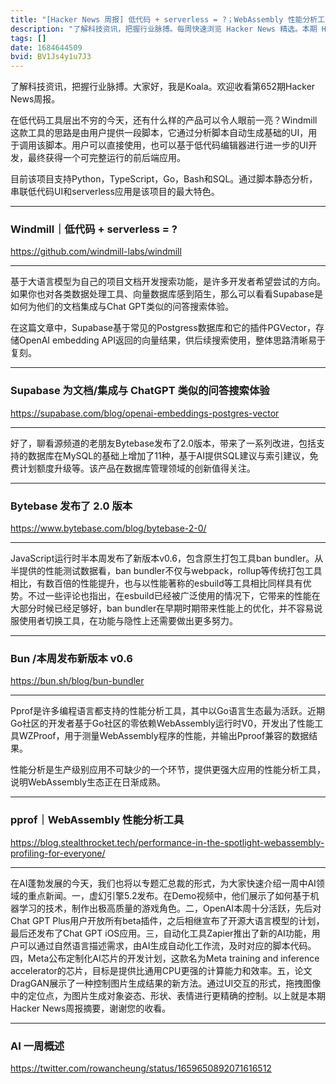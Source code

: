 ```yaml
---
title: "[Hacker News 周报] 低代码 + serverless = ?；WebAssembly 性能分析工具；AI 一周概述"
description: "了解科技资讯，把握行业脉搏。每周快速浏览 Hacker News 精选。本期 Hacker Newsletter 地址: https://mailchi.mp/hackernewsletter/652"
tags: []
date: 1684644509
bvid: BV1Js4y1u7J3
---
```

了解科技资讯，把握行业脉搏。大家好，我是Koala。欢迎收看第652期Hacker News周报。

在低代码工具层出不穷的今天，还有什么样的产品可以令人眼前一亮？Windmill这款工具的思路是由用户提供一段脚本，它通过分析脚本自动生成基础的UI，用于调用该脚本。用户可以直接使用，也可以基于低代码编辑器进行进一步的UI开发，最终获得一个可完整运行的前后端应用。

目前该项目支持Python，TypeScript，Go，Bash和SQL。通过脚本静态分析，串联低代码UI和serverless应用是该项目的最大特色。

---
### Windmill｜低代码 + serverless = ?
https://github.com/windmill-labs/windmill

---

基于大语言模型为自己的项目文档开发搜索功能，是许多开发者希望尝试的方向。如果你也对各类数据处理工具、向量数据库感到陌生，那么可以看看Supabase是如何为他们的文档集成与Chat GPT类似的问答搜索体验。

在这篇文章中，Supabase基于常见的Postgress数据库和它的插件PGVector，存储OpenAI embedding API返回的向量结果，供后续搜索使用，整体思路清晰易于复刻。

---
### Supabase 为文档/集成与 ChatGPT 类似的问答搜索体验
https://supabase.com/blog/openai-embeddings-postgres-vector

---

好了，聊看源频道的老朋友Bytebase发布了2.0版本，带来了一系列改进，包括支持的数据库在MySQL的基础上增加了11种，基于AI提供SQL建议与索引建议，免费计划额度升级等。该产品在数据库管理领域的创新值得关注。

---
### Bytebase 发布了 2.0 版本
https://www.bytebase.com/blog/bytebase-2-0/

---

JavaScript运行时半本周发布了新版本v0.6，包含原生打包工具ban bundler。从半提供的性能测试数据看，ban bundler不仅与webpack，rollup等传统打包工具相比，有数百倍的性能提升，也与以性能著称的esbuild等工具相比同样具有优势。不过一些评论也指出，在esbuild已经被广泛使用的情况下，它带来的性能在大部分时候已经足够好，ban bundler在早期时期带来性能上的优化，并不容易说服使用者切换工具，在功能与隐性上还需要做出更多努力。

---
### Bun /本周发布新版本 v0.6
https://bun.sh/blog/bun-bundler

---

Pprof是许多编程语言都支持的性能分析工具，其中以Go语言生态最为活跃。近期Go社区的开发者基于Go社区的零依赖WebAssembly运行时V0，开发出了性能工具WZProof，用于测量WebAssembly程序的性能，并输出Pproof兼容的数据结果。

性能分析是生产级别应用不可缺少的一个环节，提供更强大应用的性能分析工具，说明WebAssembly生态正在日渐成熟。

---
### pprof｜WebAssembly 性能分析工具
https://blog.stealthrocket.tech/performance-in-the-spotlight-webassembly-profiling-for-everyone/

---

在AI蓬勃发展的今天，我们也将以专题汇总裁的形式，为大家快速介绍一周中AI领域的重点新闻。一，虚幻引擎5.2发布。在Demo视频中，他们展示了如何基于机器学习的技术，制作出极高质量的游戏角色。二，OpenAI本周十分活跃，先后对Chat GPT Plus用户开放所有beta插件，之后相继宣布了开源大语言模型的计划，最后还发布了Chat GPT iOS应用。三，自动化工具Zapier推出了新的AI功能，用户可以通过自然语言描述需求，由AI生成自动化工作流，及时对应的脚本代码。四，Meta公布定制化AI芯片的开发计划，这款名为Meta training and inference accelerator的芯片，目标是提供比通用CPU更强的计算能力和效率。五，论文DragGAN展示了一种控制图片生成结果的新方法。通过UI交互的形式，拖拽图像中的定位点，为图片生成对象姿态、形状、表情进行更精确的控制。以上就是本期Hacker News周报摘要，谢谢您的收看。

---
### AI 一周概述
https://twitter.com/rowancheung/status/1659650892071616512


